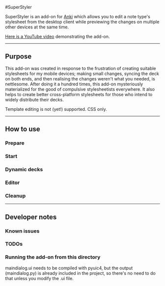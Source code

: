 #SuperStyler

SuperStyler is an add-on for [Anki](http://ankisrs.net/) which allows you to edit a note type's stylesheet from the desktop client while previewing the changes on multiple other devices at the same time.

[Here is a YouTube video](http://www.youtube.com/watch?v=9-nN6KMO3Cw) demonstrating the add-on.

---
## Purpose
This add-on was created in response to the frustration of creating suitable stylesheets for my mobile devices; making small changes, syncing the deck on both ends, and then realising the changes weren't what you needed, is nettlesome. After doing it a hundred times, this add-on mysteriously materialized for the good of compulsive stylesheetists everywhere. It also helps to create better cross-platform stylesheets for those who intend to widely distribute their decks.

Template editing is not (yet!) supported. CSS only.

---

## How to use
### Prepare
### Start
### Dynamic decks
### Editor
### Cleanup

---

## Developer notes

### Known issues
### TODOs
### Running the add-on from this directory

maindialog.ui needs to be compiled with pyuic4, but the output (maindialog.py) is already included in the project, so there's no need to do that unless you modify the .ui file.
